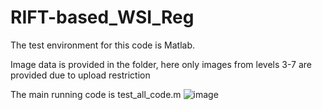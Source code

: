 # RIFT-based_WSI_Reg

The test environment for this code is Matlab.

Image data is provided in the folder, here only images from levels 3-7 are provided due to upload restriction

The main running code is test_all_code.m
![image](https://github.com/user-attachments/assets/f8f4f7da-359b-410b-81ea-61cc85e9006c)
